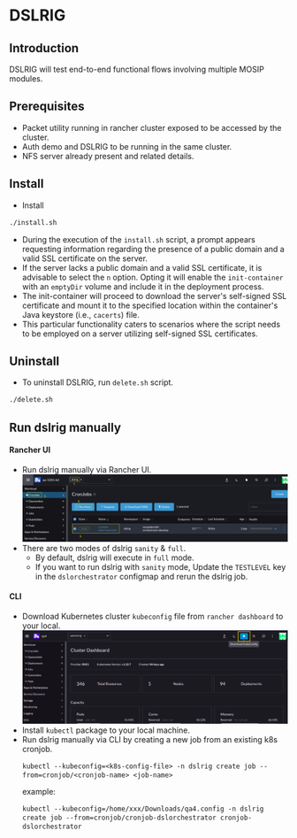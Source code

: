 # DSLRIG

## Introduction
DSLRIG will test end-to-end functional flows involving multiple MOSIP modules.

## Prerequisites
* Packet utility running in rancher cluster exposed to be accessed by the cluster.
* Auth demo and DSLRIG to be running in the same cluster.
* NFS server already present and related details.

## Install
* Install
```sh
./install.sh
```
* During the execution of the `install.sh` script, a prompt appears requesting information regarding the presence of a public domain and a valid SSL certificate on the server.
* If the server lacks a public domain and a valid SSL certificate, it is advisable to select the `n` option. Opting it will enable the `init-container` with an `emptyDir` volume and include it in the deployment process.
* The init-container will proceed to download the server's self-signed SSL certificate and mount it to the specified location within the container's Java keystore (i.e., `cacerts`) file.
* This particular functionality caters to scenarios where the script needs to be employed on a server utilizing self-signed SSL certificates.

## Uninstall
* To uninstall DSLRIG, run `delete.sh` script.
```sh
./delete.sh 
```

## Run dslrig manually

#### Rancher UI
* Run dslrig manually via Rancher UI.
  ![dslrig-1.png](../../docs/_images/dslrig-1.png)
* There are two modes of dslrig `sanity` & `full`.
    * By default, dslrig will execute in `full` mode.
    * If you want to run dslrig with `sanity` mode,
      Update the `TESTLEVEL` key in the `dslorchestrator` configmap and rerun the dslrig job.

#### CLI
* Download Kubernetes cluster `kubeconfig` file from `rancher dashboard` to your local.
  ![apitestrig-1.png](../../docs/_images/apitestrig-1.png)
* Install `kubectl` package to your local machine.
* Run dslrig manually via CLI by creating a new job from an existing k8s cronjob.
  ```
  kubectl --kubeconfig=<k8s-config-file> -n dslrig create job --from=cronjob/<cronjob-name> <job-name>
  ```
  example:
  ```
  kubectl --kubeconfig=/home/xxx/Downloads/qa4.config -n dslrig create job --from=cronjob/cronjob-dslorchestrator cronjob-dslorchestrator
  ```

  
